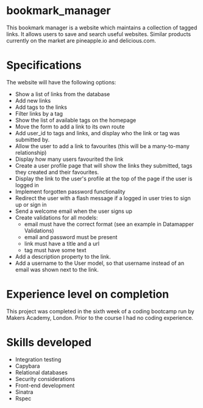 bookmark_manager
================

This bookmark manager is a website which maintains a collection of tagged links. It allows users to save and search useful websites.  Similar products currently on the market are pineapple.io and delicious.com.


Specifications
==============

The website will have the following options:

- Show a list of links from the database 
- Add new links 
- Add tags to the links 
- Filter links by a tag
- Show the list of available tags on the homepage
- Move the form to add a link to its own route
- Add user_id to tags and links, and display who the link or tag was submitted by.
- Allow the user to add a link to favourites (this will be a many-to-many relationship)
- Display how many users favourited the link
- Create a user profile page that will show the links they submitted, tags they created and their favourites.
- Display the link to the user's profile at the top of the page if the user is logged in
- Implement forgotten password functionality
- Redirect the user with a flash message if a logged in user tries to sign up or sign in
- Send a welcome email when the user signs up
- Create validations for all models:
  - email must have the correct format (see an example in Datamapper Validations)
  - email and password must be present
  - link must have a title and a url
  - tag must have some text
- Add a description property to the link.
- Add a username to the User model, so that username instead of an email was shown next to the link.


Experience level on completion
==============================

This project was completed in the sixth week of a coding bootcamp run by Makers Academy, London.  Prior to the course I had no coding experience.


Skills developed
================

- Integration testing
- Capybara
- Relational databases
- Security considerations
- Front-end development
- Sinatra
- Rspec



